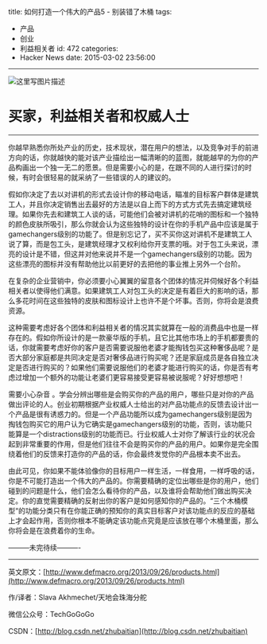 title: 如何打造一个伟大的产品5 - 别装错了木桶
tags:
  - 产品
  - 创业
  - 利益相关者
id: 472
categories:
  - Hacker News
date: 2015-03-02 23:56:00
---

<div id="article_content" class="article_content">&#13;
        <div class="markdown_views">

![这里写图片描述](http://img.blog.csdn.net/20150302234751764)

# 买家，利益相关者和权威人士

* * *

你越早熟悉你所处产业的历史，技术现状，潜在用户的想法，以及竞争对手的前进方向的话，你就越快的能对该产业描绘出一幅清晰的的蓝图，就能越早的为你的产品构画出一个独一无二的愿景。但是需要小心的是，在跟不同的人进行探讨的时候，有时会很轻易的就采纳了一些错误的人的建议的。

假如你决定了去以对讲机的形式去设计你的移动电话，瞄准的目标客户群体是建筑工人，并且你决定销售出去最好的方法是以自上而下的方式方式先去搞定建筑经理。如果你先去和建筑工人谈的话，可能他们会被对讲机的花哨的图标和一个独特的颜色皮肤所吸引，那么你就会认为这些独特的设计在你的手机产品中应该是属于gamechangers级别的功能了。但是别忘记了，买不买你这对讲机不是建筑工人说了算，而是包工头，是建筑经理才又权利给你开支票的哦。对于包工头来说，漂亮的设计是不错，但这并对他来说并不是一个gamechangers级别的功能。因为这些漂亮的图标并没有帮助他比以前更好的去把他的事业推上另外一个台阶。

在复杂的企业营销中，你必须要小心翼翼的留意各个团体的情况并伺候好各个利益相关者以使得他们满意。如果建筑工人对包工头的决定是有着巨大的影响的话，那么多花时间在这些独特的皮肤和图标设计上也许不是个坏事。否则，你将会是浪费资源。

这种需要考虑好各个团体和利益相关者的情况其实就算在一般的消费品中也是一样存在的。假如你所设计的是一款豪华版的手机，且它比其他市场上的手机都要贵的话，你就需要考虑好你的客户是否需要说服他老婆才能掏钱包买这种奢侈品呢？是否大部分家庭都是共同决定是否对奢侈品进行购买呢？还是家庭成员是各自独立决定是否进行购买的？如果他们需要说服他们的老婆才能进行购买的话，你是否有考虑过增加一个额外的功能让老婆们更容易接受更容易被说服呢？好好想想吧！

需要小心杂音 。学会分辨出哪些是会购买你的产品的用户，哪些只是对你的产品做出评论的人。创业初期根据产业权威人士给出的对产品功能点的反馈去设计出一个产品是很有诱惑力的。但是一个产品功能所以成为gamechangers级别是因为掏钱包购买它的用户认为它确实是gamechangers级别的功能，否则，该功能只能算是一个distractions级别的功能而已。行业权威人士对你了解该行业的状况会起到非常重要的作用，但是他们往往不会是购买你的产品的用户。如果你是完全围绕着他们的反馈来打造你的产品的话，你会最终发觉你的产品根本卖不出去。

由此可见，你如果不能体验像你的目标用户一样生活，一样食用，一样呼吸的话，你是不可能打造出一个伟大的产品的。你需要精确的定位出哪些是你的用户，他们碰到的问题是什么，他们会怎么看待你的产品，以及谁将会帮助他们做出购买决定。你的直觉需要精确的反射出你的客户是如何感知你的产品的。“三个木桶模型“的功能分类只有在你能正确的预知你的真实目标客户对该功能点的反应的基础上才会起作用，否则你根本不能确定该功能点究竟是应该放在哪个木桶里面，那么你将会是在浪费着你的生命。

———未完待续———-

* * *

英文原文：[http://www.defmacro.org/2013/09/26/products.html](http://www.defmacro.org/2013/09/26/products.html)  

作/译者：Slava Akhmechet/天地会珠海分舵  

微信公众号：TechGoGoGo  

CSDN：[http://blog.csdn.net/zhubaitian](http://blog.csdn.net/zhubaitian)
</div>&#13;
        <script type="text/javascript"><![CDATA[
            $(function () {
                $('pre.prettyprint code').each(function () {
                    var lines = $(this).text().split('n').length;
                    var $numbering = $('<ul/>').addClass('pre-numbering').hide();
                    $(this).addClass('has-numbering').parent().append($numbering);
                    for (i = 1; i <= lines; i++) {
                        $numbering.append($('<li/>').text(i));
                    };
                    $numbering.fadeIn(1700);
                });
            });
        ]]></script></div>